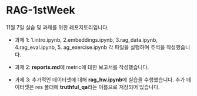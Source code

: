 # RAG-1stWeek
11월 7일 실습 및 과제를 위한 레포지토리입니다. 

- 과제 1: 1.intro.ipynb, 2.embeddings.ipynb, 3.rag_data.ipynb, 4.rag_eval.ipynb, 5. ag_exercise.ipynb 각 파일을 실행하며 주석을 작성했습니다.

- 과제 2: **reports.md**에 metric에 대한 보고서를 작성했습니다.

- 과제 3: 추가적인 데이터셋에 대해 **rag_hw.ipynb**에 실습을 수행했습니다. 추가 데이터셋은 res 폴더에 **truthful_qa**라는 이름으로 저장되어 있습니다.
